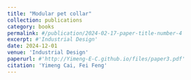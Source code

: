 ```yaml
---
title: "Modular pet collar"
collection: publications
category: books
permalink: #/publication/2024-02-17-paper-title-number-4
excerpt: #'Industrial Design'
date: 2024-12-01
venue: 'Industrial Design'
paperurl: #'http://Yimeng-E-C.github.io/files/paper3.pdf'
citation: 'Yimeng Cai, Fei Feng'
---
```



